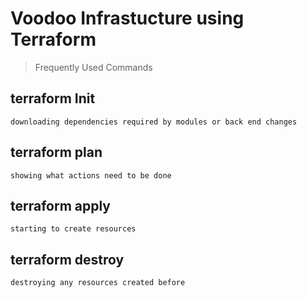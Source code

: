 

# Voodoo Infrastucture using Terraform

> Frequently Used Commands

## **terraform Init**

	downloading dependencies required by modules or back end changes

## **terraform plan**

	showing what actions need to be done 
	

## **terraform apply**

	starting to create resources 

## **terraform destroy**

	destroying any resources created before